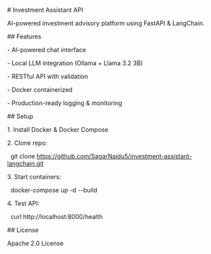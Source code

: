 \# Investment Assistant API

AI-powered investment advisory platform using FastAPI \& LangChain.



\## Features

\- AI-powered chat interface

\- Local LLM integration (Ollama + Llama 3.2 3B)

\- RESTful API with validation

\- Docker containerized

\- Production-ready logging \& monitoring



\## Setup

1\. Install Docker \& Docker Compose

2\. Clone repo:

&nbsp;  git clone https://github.com/SagarNaidu5/investment-assistant-langchain.git

3\. Start containers:

&nbsp;  docker-compose up -d --build

4\. Test API:

&nbsp;  curl http://localhost:8000/health



\## License

Apache 2.0 License



